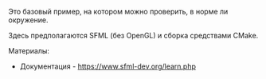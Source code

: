 Это базовый пример, на котором можно проверить, в норме ли окружение.
  
Здесь предполагаются SFML (без OpenGL) и сборка средствами CMake.

Материалы:
- Документация - https://www.sfml-dev.org/learn.php
